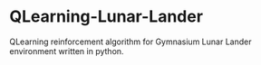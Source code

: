 # QLearning-Lunar-Lander
QLearning reinforcement algorithm for Gymnasium Lunar Lander environment written in python.
